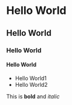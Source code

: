 # Hello World
## Hello World
### Hello World
#### Hello World
- Hello World1
- Hello World2

This is **bold** and *italic*

